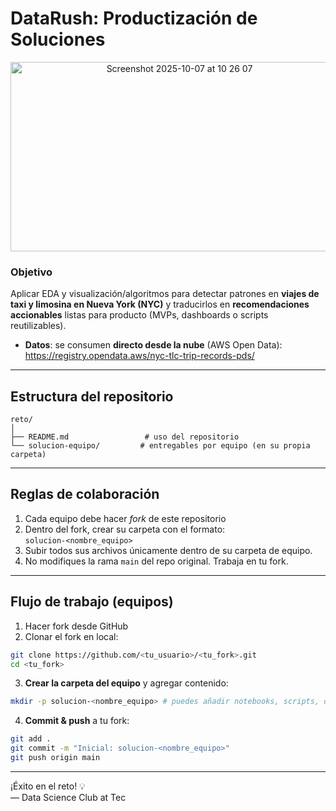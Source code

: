 # DataRush: Productización de Soluciones

<p align="center">
  <img width="525" height="303" alt="Screenshot 2025-10-07 at 10 26 07" src="https://github.com/user-attachments/assets/503da566-882f-46ae-9041-3f4f57407df4" />
</p>

### Objetivo
Aplicar EDA y visualización/algoritmos para detectar patrones en **viajes de taxi y limosina en Nueva York (NYC)** y traducirlos en **recomendaciones accionables** listas para producto (MVPs, dashboards o scripts reutilizables).

- **Datos**: se consumen **directo desde la nube** (AWS Open Data): https://registry.opendata.aws/nyc-tlc-trip-records-pds/

---

## Estructura del repositorio
```
reto/
│
├── README.md                 # uso del repositorio
└── solucion-equipo/         # entregables por equipo (en su propia carpeta)
```
---

## Reglas de colaboración
1. Cada equipo debe hacer _fork_ de este repositorio
2. Dentro del fork, crear su carpeta  con el formato:  
   `solucion-<nombre_equipo>`
3. Subir todos sus archivos únicamente dentro de su carpeta de equipo.
4. No modifiques la rama `main` del repo original. Trabaja en tu fork.
---

## Flujo de trabajo (equipos)
1) Hacer fork desde GitHub  
2) Clonar el fork en local:
```bash
git clone https://github.com/<tu_usuario>/<tu_fork>.git
cd <tu_fork>
```
3) **Crear la carpeta del equipo** y agregar contenido:
```bash
mkdir -p solucion-<nombre_equipo> # puedes añadir notebooks, scripts, dashboards exportables y un README propio.
```
4) **Commit & push** a tu fork:
```bash
git add .
git commit -m "Inicial: solucion-<nombre_equipo>"
git push origin main
```

---


¡Éxito en el reto! 💡  
— Data Science Club at Tec
